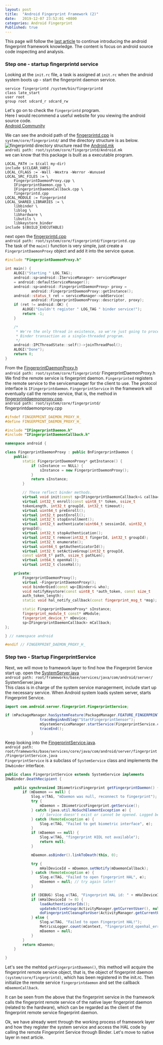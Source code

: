 ```yaml
---
layout: post
title:  "Android Fingerprint Framework (2)"
date:   2019-12-07 23:52:01 +0800
categories: Android Fingerprint
Published: true
---
```

This page will follow the [last article]({{site.baseurl}}/android/fingerprint/2019/10/03/Fingerprint-frmk1.html) to continue introducing the android fingerprint framework knowledge. The content is focus on android source code inspecting and analysis.

### Step one - startup fingerprintd service
Looking at the `init.rc` file, a task is assigned at `init.rc` when the android system boots up - start the fingerprint daemon service.
```
service fingerprintd /system/bin/fingerprintd
class late_start
user root
group root sdcard_r sdcard_rw
``` 
Let's go on to check the `fingerprintd` program.<br> 
Here I would recommend a useful website for you viewing the android source code.<br> 
[Android Community](https://www.androidos.net.cn/android/10.0.0_r6/xref)

We can see the android path of the [fingerprintd.cpp](https://www.androidos.net.cn/android/7.1.1_r28/xref/system/core/fingerprintd/fingerprintd.cpp) is `system/core/fingerprintd/` and the directory structure is as below.
![fingerprintd directory structure]({{site.baseurl}}/assets/image/android-fingerprint-framework2-fingerprintd-directory.png)
read the 
[Android.mk](https://www.androidos.net.cn/android/7.1.1_r28/xref/system/core/fingerprintd/Android.mk)<br>
`androdi path: root/system/core/fingerprintd/Android.mk` <br>
we can know that this package is built as a executable program.<br>
```android
LOCAL_PATH := $(call my-dir)
include $(CLEAR_VARS)
LOCAL_CFLAGS := -Wall -Wextra -Werror -Wunused
LOCAL_SRC_FILES := \
	FingerprintDaemonProxy.cpp \
	IFingerprintDaemon.cpp \
	IFingerprintDaemonCallback.cpp \
	fingerprintd.cpp
LOCAL_MODULE := fingerprintd
LOCAL_SHARED_LIBRARIES := \
	libbinder \
	liblog \
	libhardware \
	libutils \
	libkeystore_binder
include $(BUILD_EXECUTABLE)
```
next open the 
[fingerprintd.cpp](https://www.androidos.net.cn/android/7.1.1_r28/xref/system/core/fingerprintd/fingerprintd.cpp)<br>
`android path: root/system/core/fingerprintd/fingerprintd.cpp`<br>
The task of the `main()` function is very simple, just create a `FingerprintDaemonProxy` object and add it into the service queue. 
```cpp
#include "FingerprintDaemonProxy.h"

int main() {
    ALOGI("Starting " LOG_TAG);
    android::sp<android::IServiceManager> serviceManager 
    = android::defaultServiceManager();
    android::sp<android::FingerprintDaemonProxy> proxy =
            android::FingerprintDaemonProxy::getInstance();
    android::status_t ret = serviceManager->addService(
            android::FingerprintDaemonProxy::descriptor, proxy);
    if (ret != android::OK) {
        ALOGE("Couldn't register " LOG_TAG " binder service!");
        return -1;
    }

    /*
     * We're the only thread in existence, so we're just going to process
     * Binder transaction as a single-threaded program.
     */
    android::IPCThreadState::self()->joinThreadPool();
    ALOGI("Done");
    return 0;
}
```
From the 
[FingerprintDaemonProxy.h](https://www.androidos.net.cn/android/7.1.1_r28/xref/system/core/fingerprintd/FingerprintDaemonProxy.h)<br>
`android path: root/system/core/fingerprintd/`   FingerprintDaemonProxy.h<br>
We find the remote service is fingerprint daemon. `Fingerprinted` registers the remote service to the servicemanager for the client to use.
The protocol interface is `IFingerprintdaemon`. `FingerprintService` in the framework will eventually call the remote service, that is, the method in 
[fingerprintdaemonproxy.cpp](https://www.androidos.net.cn/android/7.1.1_r28/xref/system/core/fingerprintd/FingerprintDaemonProxy.cpp).<br>
`android path: root/system/core/fingerprintd/`   fingerprintdaemonproxy.cpp<br>
```c++
#ifndef FINGERPRINT_DAEMON_PROXY_H_
#define FINGERPRINT_DAEMON_PROXY_H_

#include "IFingerprintDaemon.h"
#include "IFingerprintDaemonCallback.h"

namespace android {

class FingerprintDaemonProxy : public BnFingerprintDaemon {
    public:
        static FingerprintDaemonProxy* getInstance() {
            if (sInstance == NULL) {
                sInstance = new FingerprintDaemonProxy();
            }
            return sInstance;
        }

        // These reflect binder methods.
        virtual void init(const sp<IFingerprintDaemonCallback>& callback);
        virtual int32_t enroll(const uint8_t* token, ssize_t 
        tokenLength, int32_t groupId, int32_t timeout);
        virtual uint64_t preEnroll();
        virtual int32_t postEnroll();
        virtual int32_t stopEnrollment();
        virtual int32_t authenticate(uint64_t sessionId, uint32_t 
        groupId);
        virtual int32_t stopAuthentication();
        virtual int32_t remove(int32_t fingerId, int32_t groupId);
        virtual int32_t enumerate();
        virtual uint64_t getAuthenticatorId();
        virtual int32_t setActiveGroup(int32_t groupId, 
        const uint8_t* path, ssize_t pathLen);
        virtual int64_t openHal();
        virtual int32_t closeHal();

    private:
        FingerprintDaemonProxy();
        virtual ~FingerprintDaemonProxy();
        void binderDied(const wp<IBinder>& who);
        void notifyKeystore(const uint8_t *auth_token, const size_t
        auth_token_length);
        static void hal_notify_callback(const fingerprint_msg_t *msg);

        static FingerprintDaemonProxy* sInstance;
        fingerprint_module_t const* mModule;
        fingerprint_device_t* mDevice;
        sp<IFingerprintDaemonCallback> mCallback;
};

} // namespace android

#endif // FINGERPRINT_DAEMON_PROXY_H_
```
### Step two - Startup FingerprintService
Next, we will move to framework layer to find how the Fingerprint Service start up. 
open the 
[SystemServer.java](https://www.androidos.net.cn/android/7.1.1_r28/xref/frameworks/base/services/java/com/android/server/SystemServer.java)<br>
`android path: root/frameworks/base/services/java/com/android/server/`   SystemServer.java  <br>
This class is in charge of the system service managerment, include start up the necessary service.
When Android system loads system server, starts Fingerprint Service.

```java
import com.android.server.fingerprint.FingerprintService;

if (mPackageManager.hasSystemFeature(PackageManager.FEATURE_FINGERPRINT)) {
                traceBeginAndSlog("StartFingerprintSensor");
                mSystemServiceManager.startService(FingerprintService.class);
                traceEnd();
            }
```

Keep looking into the 
[FingerprintService.java](https://www.androidos.net.cn/android/7.1.1_r28/xref/frameworks/base/services/core/java/com/android/server/fingerprint/FingerprintService.java).<br>
`android path: root/frameworks/base/services/core/java/com/android/server/fingerprint/FingerprintService.java` <br>
`FingerprintService` is a subclass of `SystemService` class and implements the `IHwbinder` interface.

```java
public class FingerprintService extends SystemService implements
IHwBinder.DeathRecipient {

    public synchronized IBiometricsFingerprint getFingerprintDaemon() {
        if (mDaemon == null) {
            Slog.v(TAG, "mDaemon was null, reconnect to fingerprint");
            try {
                mDaemon = IBiometricsFingerprint.getService();
            } catch (java.util.NoSuchElementException e) {
                // Service doesn't exist or cannot be opened. Logged below.
            } catch (RemoteException e) {
                Slog.e(TAG, "Failed to get biometric interface", e);
            }
            if (mDaemon == null) {
                Slog.w(TAG, "fingerprint HIDL not available");
                return null;
            }

            mDaemon.asBinder().linkToDeath(this, 0);

            try {
                mHalDeviceId = mDaemon.setNotify(mDaemonCallback);
            } catch (RemoteException e) {
                Slog.e(TAG, "Failed to open fingerprint HAL", e);
                mDaemon = null; // try again later!
            }

            if (DEBUG) Slog.v(TAG, "Fingerprint HAL id: " + mHalDeviceId);
            if (mHalDeviceId != 0) {
                loadAuthenticatorIds();
                updateActiveGroup(ActivityManager.getCurrentUser(), null);
                doFingerprintCleanupForUser(ActivityManager.getCurrentUser());
            } else {
                Slog.w(TAG, "Failed to open Fingerprint HAL!");
                MetricsLogger.count(mContext, "fingerprintd_openhal_error", 1);
                mDaemon = null;
            }
        }
        return mDaemon;
    }

}
```
Let's see the mehtod `getFingerprintDaemon()`, this method will acquire the fingerprint remote service object, that is, the object of fingerprint daemon `(system/core/fingerprintd)`, which has been registered in the init.rc. Then initialize the remote service `fingerprintdaemon` and set the callback `mDaemonCallback`.

It can be seen from the above that the fingerprint service in the framework calls the fingerprint remote service of the native layer fingerprint daemon (related to the hardware), which can be regarded as the client of the fingerprint remote service fingerprint daemon.

Ok, we have already went through the working process of framework layer and how they register the system service and access the HAL code by calling the remote Fingerprint Service through Binder. Let's move to native layer in next article.